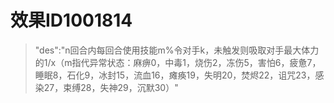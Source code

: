 # 效果ID1001814
> "des":"n回合内每回合使用技能m%令对手k，未触发则吸取对手最大体力的1/x（m指代异常状态：麻痹0，中毒1，烧伤2，冻伤5，害怕6，疲惫7，睡眠8，石化9，冰封15，流血16，瘫痪19，失明20，焚烬22，诅咒23，感染27，束缚28，失神29，沉默30）"
